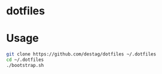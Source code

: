 # dotfiles

# Usage

```bash
git clone https://github.com/destag/dotfiles ~/.dotfiles
cd ~/.dotfiles
./bootstrap.sh
```
